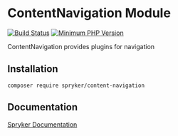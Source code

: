 # ContentNavigation Module
[![Build Status](https://travis-ci.org/spryker/content-navigation.svg)](https://travis-ci.org/spryker/content-navigation)
[![Minimum PHP Version](https://img.shields.io/badge/php-%3E%3D%207.2-8892BF.svg)](https://php.net/)

ContentNavigation provides plugins for navigation

## Installation

```
composer require spryker/content-navigation
```

## Documentation

[Spryker Documentation](https://academy.spryker.com/developing_with_spryker/module_guide/modules.html)
